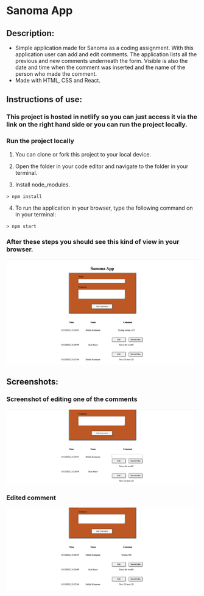 # Sanoma App

## Description:

- Simple application made for Sanoma as a coding assignment. With this application user can add and edit comments. The application lists all the previous and new comments underneath the form. Visible is also the date and time when the comment was inserted and the name of the person who made the comment.
- Made with HTML, CSS and React.

## Instructions of use:

### This project is hosted in netlify so you can just access it via the link on the right hand side or you can run the project locally.

### Run the project locally

1. You can clone or fork this project to your local device.

2. Open the folder in your code editor and navigate to the folder in your terminal.

3. Install node_modules.

```shell
> npm install
```

4. To run the application in your browser, type the following command on in your terminal:

```shell
> npm start
```

### After these steps you should see this kind of view in your browser.

![Screenshot of the front page](Screenshot_home.png)

## Screenshots:

### Screenshot of editing one of the comments

![Screenshot of comment when editing](Screenshot_edit.png)

### Edited comment

![Screenshot of the edited comment](Screenshot_edited.png)
